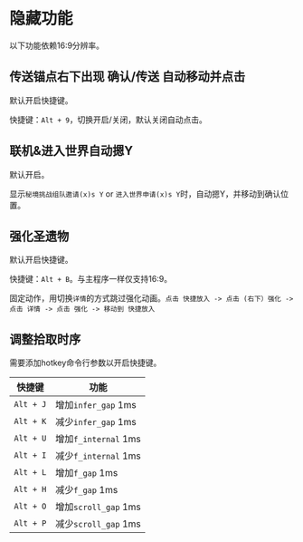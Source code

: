 # 隐藏功能

以下功能依赖16:9分辨率。

## 传送锚点右下出现 确认/传送 自动移动并点击

默认开启快捷键。

快捷键：`Alt + 9`，切换开启/关闭，默认关闭自动点击。


## 联机&进入世界自动摁Y

默认开启。

显示`秘境挑战组队邀请(x)s Y` or `进入世界申请(x)s Y`时，自动摁Y，并移动到确认位置。

## 强化圣遗物

默认开启快捷键。

快捷键：`Alt + B`。与主程序一样仅支持16:9。

固定动作，用切换`详情`的方式跳过强化动画。`点击 快捷放入 -> 点击 (右下）强化 -> 点击 详情 -> 点击 强化 -> 移动到 快捷放入`


## 调整拾取时序

需要添加hotkey命令行参数以开启快捷键。

| 快捷键 | 功能 |
| --- | --- |
| `Alt + J` | 增加`infer_gap` 1ms |
| `Alt + K` | 减少`infer_gap` 1ms |
| `Alt + U` | 增加`f_internal` 1ms |
| `Alt + I` | 减少`f_internal` 1ms |
| `Alt + L` | 增加`f_gap` 1ms |
| `Alt + H` | 减少`f_gap` 1ms |
| `Alt + O` | 增加`scroll_gap` 1ms |
| `Alt + P` | 减少`scroll_gap` 1ms |